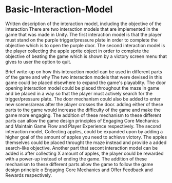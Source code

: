 # Basic-Interaction-Model

Written description of the interaction model, including the objective of the interaction
    There are two interaction models that are implemented in the game that was made in Unity. The first interaction model is 
    that the player must stand on the purple trigger/pressure plate in order to complete the objective which is to 
    open the purple door. The second interaction model is the player collecting the apple sprite object in order to complete 
    the objective of beating the game which is shown by a victory screen menu that gives to user the option to quit.

Brief write-up on how this interaction model can be used in different parts of the game and why
    The two interaction models that were devised in this game could be placed elsewhere to expand the game's playablity. The 
    door opening interaction model could be placed throughout the maze in game and be placed in a way so that the player must 
    actively search for the trigger/pressure plate. The door mechanism could also be added to enter new scenes/areas after 
    the player crosses the door. adding either of these parts to the game would increase the difficulty of the game and make 
    the game more engaging. The addition of these mechanism to these different parts can allow the game design principles of 
    Engaging Core Mechanics and Maintain Game Flow and Player Experience respectively.
    The second interaction model, Collecting apples, could be expanded upon by adding a higher goal of the 
    amount of apples you need to achieve victory. The apples themselves could be placed throught the maze instead and provide a
    added search-like objective. Another part that secont interaction model can be added is after collecting X amount of apples,
    the player could be rewarded with a power-up instead of ending the game. The addition of these mechanism to these different parts
    allow the game to follow the game design principle o Engaging Core Mechanics and Offer Feedback and Rewards respectively.
    
